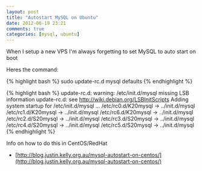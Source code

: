 ```yaml
---
layout: post
title: "Autostart MySQL on Ubuntu"
date: 2012-06-19 23:21
comments: true
categories: [mysql, ubuntu]
---
```


When I setup a new VPS I'm always forgetting to set MySQL to auto start on boot

Heres the command:

{% highlight bash %}
sudo update-rc.d mysql defaults
{% endhighlight %}

{% highlight bash %}
update-rc.d: warning: /etc/init.d/mysql missing LSB information
update-rc.d: see <http://wiki.debian.org/LSBInitScripts>
Adding system startup for /etc/init.d/mysql ...
/etc/rc0.d/K20mysql -> ../init.d/mysql
/etc/rc1.d/K20mysql -> ../init.d/mysql
/etc/rc6.d/K20mysql -> ../init.d/mysql
/etc/rc2.d/S20mysql -> ../init.d/mysql
/etc/rc3.d/S20mysql -> ../init.d/mysql
/etc/rc4.d/S20mysql -> ../init.d/mysql
/etc/rc5.d/S20mysql -> ../init.d/mysql
{% endhighlight %}

Info on how to do this in CentOS/RedHat

 * [http://blog.justin.kelly.org.au/mysql-autostart-on-centos/](http://blog.justin.kelly.org.au/mysql-autostart-on-centos/)

